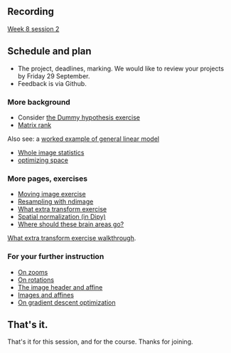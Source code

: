 ## Recording

[Week 8 session
2](https://numfocus-org.zoom.us/rec/share/TXey_jzLOLpjpvrnCCgbR3ApUo4Vg5dukPC-bKOq9Zx3UgTAz74oHjgF6WWWyQ27.qKw2ek0hqq5gh9g8)

## Schedule and plan

* The project, deadlines, marking.  We would like to review your projects by
  Friday 29 September.
* Feedback is via Github.

### More background

* Consider [the Dummy hypothesis
  exercise](https://hub.nipraxis.org/hub/user-redirect/git-pull?repo=https%3A//github.com/nipraxis/dummy_hypothesis&subPath=dummy_hypothesis.ipynb)
* [Matrix rank](https://textbook.nipraxis.org/matrix_rank.html)

Also see: a [worked example of general linear
  model](https://textbook.nipraxis.org/mean_test_example.html)

* [Whole image
  statistics](https://textbook.nipraxis.org/whole_image_statistics.html)
* [optimizing space](https://textbook.nipraxis.org/optimizing_space)

### More pages, exercises

* [Moving image
  exercise](https://hub.nipraxis.org/hub/user-redirect/git-pull?repo=https%3A//github.com/nipraxis/moving_images&subPath=moving_images.ipynb)
* [Resampling with ndimage](https://textbook.nipraxis.org/resampling_with_ndimage)
* [What extra
  transform exercise](https://hub.nipraxis.org/hub/user-redirect/git-pull?repo=https%3A//github.com/nipraxis/what_extra_transform&subPath=what_extra_transform.ipynb)
* [Spatial normalization (in
  Dipy)](https://textbook.nipraxis.org/dipy_registration)
* [Where should these brain areas
  go?](https://textbook.nipraxis.org/anterior_cingulate)

[What extra transform exercise walkthrough](https://vimeo.com/755340953).

### For your further instruction

* [On zooms](https://textbook.nipraxis.org/diagonal_zooms)
* [On rotations](https://textbook.nipraxis.org/rotation_2d_3d)
* [The image header and
  affine](https://textbook.nipraxis.org/image_header_and_affine)
* [Images and affines](https://textbook.nipraxis.org/images_and_affines)
* [On gradient descent
  optimization](https://lisds.github.io/textbook/mean-slopes/optimization)

## That's it.

That's it for this session, and for the course.  Thanks for joining.
